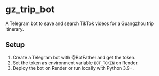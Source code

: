 # gz_trip_bot

A Telegram bot to save and search TikTok videos for a Guangzhou trip itinerary.

## Setup

1. Create a Telegram bot with @BotFather and get the token.
2. Set the token as environment variable `BOT_TOKEN` on Render.
3. Deploy the bot on Render or run locally with Python 3.9+.
